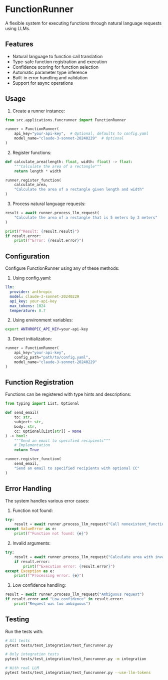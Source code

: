 # FunctionRunner

A flexible system for executing functions through natural language requests using LLMs.

## Features

- Natural language to function call translation
- Type-safe function registration and execution
- Confidence scoring for function selection
- Automatic parameter type inference
- Built-in error handling and validation
- Support for async operations

## Usage

1. Create a runner instance:
```python
from src.applications.funcrunner import FunctionRunner

runner = FunctionRunner(
    api_key="your-api-key",  # Optional, defaults to config.yaml
    model_name="claude-3-sonnet-20240229"  # Optional
)
```

2. Register functions:
```python
def calculate_area(length: float, width: float) -> float:
    """Calculate the area of a rectangle"""
    return length * width

runner.register_function(
    calculate_area,
    "Calculate the area of a rectangle given length and width"
)
```

3. Process natural language requests:
```python
result = await runner.process_llm_request(
    "Calculate the area of a rectangle that is 5 meters by 3 meters"
)

print(f"Result: {result.result}")
if result.error:
    print(f"Error: {result.error}")
```

## Configuration

Configure FunctionRunner using any of these methods:

1. Using config.yaml:
```yaml
llm:
  provider: anthropic
  model: claude-3-sonnet-20240229
  api_key: your-api-key
  max_tokens: 1024
  temperature: 0.7
```

2. Using environment variables:
```bash
export ANTHROPIC_API_KEY=your-api-key
```

3. Direct initialization:
```python
runner = FunctionRunner(
    api_key="your-api-key",
    config_path="path/to/config.yaml",
    model_name="claude-3-sonnet-20240229"
)
```

## Function Registration

Functions can be registered with type hints and descriptions:

```python
from typing import List, Optional

def send_email(
    to: str,
    subject: str,
    body: str,
    cc: Optional[List[str]] = None
) -> bool:
    """Send an email to specified recipients"""
    # Implementation
    return True

runner.register_function(
    send_email,
    "Send an email to specified recipients with optional CC"
)
```

## Error Handling

The system handles various error cases:

1. Function not found:
```python
try:
    result = await runner.process_llm_request("Call nonexistent_function")
except ValueError as e:
    print(f"Function not found: {e}")
```

2. Invalid arguments:
```python
try:
    result = await runner.process_llm_request("Calculate area with invalid input")
    if result.error:
        print(f"Execution error: {result.error}")
except Exception as e:
    print(f"Processing error: {e}")
```

3. Low confidence handling:
```python
result = await runner.process_llm_request("Ambiguous request")
if result.error and "Low confidence" in result.error:
    print("Request was too ambiguous")
```

## Testing

Run the tests with:
```bash
# All tests
pytest tests/test_integration/test_funcrunner.py

# Only integration tests
pytest tests/test_integration/test_funcrunner.py -m integration

# With real LLM
pytest tests/test_integration/test_funcrunner.py --use-llm-tokens
```
